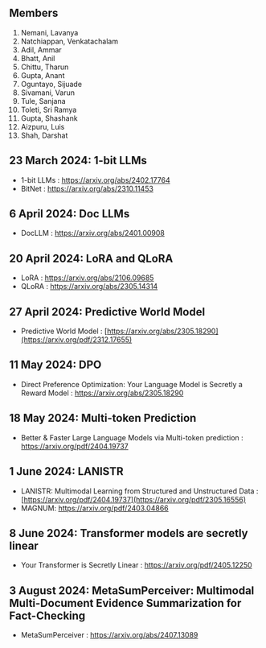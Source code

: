 ## Members
1. Nemani, Lavanya
2. Natchiappan, Venkatachalam
3. Adil, Ammar
4. Bhatt, Anil
5. Chittu, Tharun
6. Gupta, Anant
7. Oguntayo, Sijuade
8. Sivamani, Varun
9. Tule, Sanjana
10. Toleti, Sri Ramya
11. Gupta, Shashank
12. Aizpuru, Luis
13. Shah, Darshat

## 23 March 2024: 1-bit LLMs
* 1-bit LLMs : https://arxiv.org/abs/2402.17764
* BitNet     : https://arxiv.org/abs/2310.11453

## 6 April 2024: Doc LLMs
* DocLLM : https://arxiv.org/abs/2401.00908

## 20 April 2024: LoRA and QLoRA
* LoRA : https://arxiv.org/abs/2106.09685
* QLoRA : https://arxiv.org/abs/2305.14314

## 27 April 2024: Predictive World Model
* Predictive World Model : [https://arxiv.org/abs/2305.18290](https://arxiv.org/pdf/2312.17655)

## 11 May 2024: DPO
* Direct Preference Optimization: Your Language Model is Secretly a Reward Model : https://arxiv.org/abs/2305.18290

## 18 May 2024: Multi-token Prediction
* Better & Faster Large Language Models via Multi-token prediction : https://arxiv.org/pdf/2404.19737

## 1 June 2024: LANISTR
* LANISTR: Multimodal Learning from Structured and Unstructured Data : [https://arxiv.org/pdf/2404.19737](https://arxiv.org/pdf/2305.16556)
* MAGNUM: https://arxiv.org/pdf/2403.04866

## 8 June 2024: Transformer models are secretly linear
* Your Transformer is Secretly Linear : https://arxiv.org/pdf/2405.12250

## 3 August 2024: MetaSumPerceiver: Multimodal Multi-Document Evidence Summarization for Fact-Checking
* MetaSumPerceiver : https://arxiv.org/abs/2407.13089

